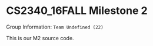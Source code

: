 # CS2340_16FALL Milestone 2

Group Information: ```Team Undefined (22)```

This is our M2 source code.
